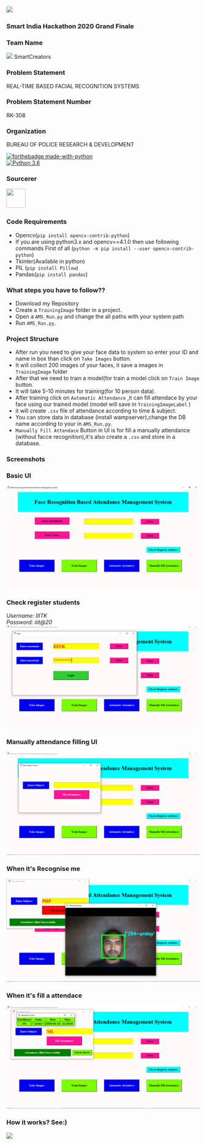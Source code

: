 <img src="https://github.com/argho28/RK308_SmartCreators/blob/master/sih2020.png">

### Smart India Hackathon 2020 Grand Finale

### Team Name
<img src="https://github.com/argho28/RK308_SmartCreators/blob/master/SmartCreators2020.png">
SmartCreators

### Problem Statement
REAL-TIME BASED FACIAL RECOGNITION SYSTEMS

### Problem Statement Number
RK-308

### Organization
BUREAU OF POLICE RESEARCH & DEVELOPMENT

[![forthebadge made-with-python](http://ForTheBadge.com/images/badges/made-with-python.svg)](https://www.python.org/)                 
[![Python 3.6](https://img.shields.io/badge/python-3.6-blue.svg)](https://www.python.org/downloads/release/python-360/)   

### Sourcerer
<a href="https://pralaysarkar.tk/"><img src="https://pralaysarkar.tk/assets/img/me.jpg" height="50px" width="50px" alt=""/></a>

### Code Requirements
- Opencv(`pip install opencv-contrib-python`)
- If you are using python3.x and opencv==4.1.0 then use following commands First of all
(`python -m pip install --user opencv-contrib-python`)
- Tkinter(Available in python)
- PIL (`pip install Pillow`)
- Pandas(`pip install pandas`)

### What steps you have to follow??
- Download my Repository 
- Create a `TrainingImage` folder in a project.
- Open a `AMS_Run.py` and change the all paths with your system path
- Run `AMS_Run.py`.

### Project Structure

- After run you need to give your face data to system so enter your ID and name in box than click on `Take Images` button.
- It will collect 200 images of your faces, it save a images in `TrainingImage` folder
- After that we need to train a model(for train a model click on `Train Image` button.
- It will take 5-10 minutes for training(for 10 person data).
- After training click on `Automatic Attendance` ,it can fill attendace by your face using our trained model (model will save in `TrainingImageLabel` )
- it will create `.csv` file of attendance according to time & subject.
- You can store data in database (install wampserver),change the DB name according to your in `AMS_Run.py`.
- `Manually Fill Attendace` Button in UI is for fill a manually attendance (without facce recognition),it's also create a `.csv` and store in a database.

### Screenshots

### Basic UI
<img src="https://github.com/PralaySarkar/Automatic-Attendance-Management-System/blob/master/1.PNG">

### Check register students
*Username: IIITK<br>
Password: iiit@20<br>*
<img src="https://github.com/PralaySarkar/Automatic-Attendance-Management-System/blob/master/2.PNG">

### Manually attendance filling UI
<img src="https://github.com/PralaySarkar/Automatic-Attendance-Management-System/blob/master/3.PNG">

### When it's Recognise me
<img src="https://github.com/PralaySarkar/Automatic-Attendance-Management-System/blob/master/4.PNG">

### When it's fill a attendace
<img src="https://github.com/PralaySarkar/Automatic-Attendance-Management-System/blob/master/5.PNG">



### How it works? See:)

<img src="https://github.com/PralaySarkar/Automatic-Attendance-Management-System/blob/master/AAMSgif.gif">


